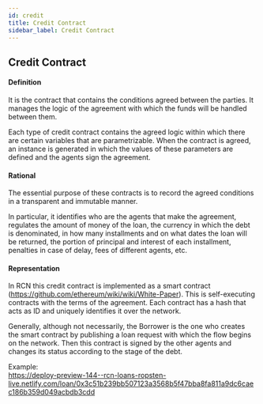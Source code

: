 ```yaml
---
id: credit
title: Credit Contract
sidebar_label: Credit Contract
---
```


## Credit Contract



#### Definition

It is the contract that contains the conditions agreed between the parties.
It manages the logic of the agreement with which the funds will be handled between them.

Each type of credit contract contains the agreed logic within which there are
certain variables that are parametrizable. When the contract is agreed,
an instance is generated in which the values of these parameters are defined
 and the agents sign the agreement.



#### Rational

The essential purpose of these contracts is to record the agreed conditions
 in a transparent and immutable manner.

In particular, it identifies who are the agents that make the agreement,
regulates the amount of money of the loan, the currency in which the debt
is denominated, in how many installments and on what dates the loan will be returned,
the portion of principal and interest of each installment, penalties in case of delay,
fees of different agents, etc.



#### Representation

In RCN this credit contract is implemented as a smart contract (https://github.com/ethereum/wiki/wiki/White-Paper).
This is self-executing contracts with the terms of the agreement.
Each contract has a hash that acts as ID and uniquely identifies it over the network.

Generally, although not necessarily, the Borrower is the one who creates the smart contract by publishing a loan request with which the flow begins on the network.
Then this contract is signed by the other agents and changes its status according to the stage of the debt.

Example:  
https://deploy-preview-144--rcn-loans-ropsten-live.netlify.com/loan/0x3c51b239bb507123a3568b5f47bba8fa811a9dc6caec186b359d049acbdb3cdd



